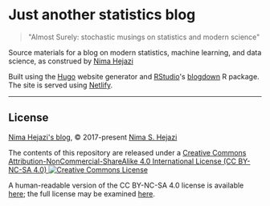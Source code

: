 # Just another statistics blog

> "Almost Surely: stochastic musings on statistics and modern science"

Source materials for a blog on modern statistics, machine learning, and data
science, as construed by [Nima Hejazi](https://nimahejazi.org)

Built using the [Hugo](http://gohugo.io/) website generator and
[RStudio](https://www.rstudio.com/)'s
[blogdown](https://bookdown.org/yihui/blogdown/) R package. The site is served
using [Netlify](https://www.netlify.com/).

---

## License

[Nima Hejazi's blog](https://blog.nimahejazi.org/), &copy; 2017-present [Nima S.
Hejazi](https://nimahejazi.org)

The contents of this repository are released under a <a rel="license"
href="http://creativecommons.org/licenses/by-nc-sa/4.0/">Creative Commons
Attribution-NonCommercial-ShareAlike 4.0 International License (CC BY-NC-SA 4.0)
<a rel="license" href="http://creativecommons.org/licenses/by-nc-sa/4.0/"><img
alt="Creative Commons License"
style="border-width:0"
src="https://i.creativecommons.org/l/by-nc-sa/4.0/80x15.png" /></a>

A human-readable version of the CC BY-NC-SA 4.0 license is available
[here](https://creativecommons.org/licenses/by-nc-sa/4.0/); the full license may
be examined [here](https://creativecommons.org/licenses/by-nc-sa/4.0/legalcode).

